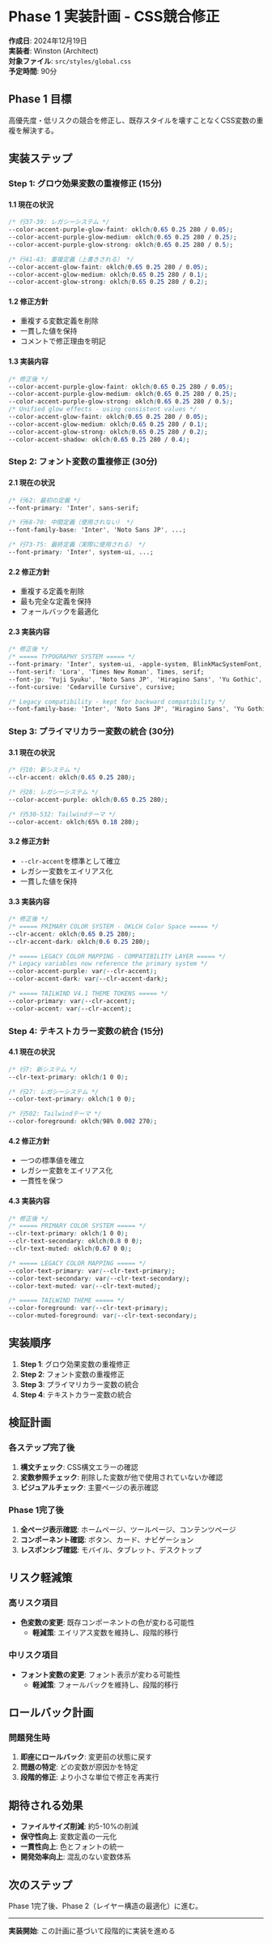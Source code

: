 # Phase 1 実装計画 - CSS競合修正

**作成日**: 2024年12月19日  
**実装者**: Winston (Architect)  
**対象ファイル**: `src/styles/global.css`  
**予定時間**: 90分

## Phase 1 目標
高優先度・低リスクの競合を修正し、既存スタイルを壊すことなくCSS変数の重複を解決する。

## 実装ステップ

### Step 1: グロウ効果変数の重複修正 (15分)

#### 1.1 現在の状況
```css
/* 行37-39: レガシーシステム */
--color-accent-purple-glow-faint: oklch(0.65 0.25 280 / 0.05);
--color-accent-purple-glow-medium: oklch(0.65 0.25 280 / 0.25);
--color-accent-purple-glow-strong: oklch(0.65 0.25 280 / 0.5);

/* 行41-43: 重複定義（上書きされる） */
--color-accent-glow-faint: oklch(0.65 0.25 280 / 0.05);
--color-accent-glow-medium: oklch(0.65 0.25 280 / 0.1);
--color-accent-glow-strong: oklch(0.65 0.25 280 / 0.2);
```

#### 1.2 修正方針
- 重複する変数定義を削除
- 一貫した値を保持
- コメントで修正理由を明記

#### 1.3 実装内容
```css
/* 修正後 */
--color-accent-purple-glow-faint: oklch(0.65 0.25 280 / 0.05);
--color-accent-purple-glow-medium: oklch(0.65 0.25 280 / 0.25);
--color-accent-purple-glow-strong: oklch(0.65 0.25 280 / 0.5);
/* Unified glow effects - using consistent values */
--color-accent-glow-faint: oklch(0.65 0.25 280 / 0.05);
--color-accent-glow-medium: oklch(0.65 0.25 280 / 0.1);
--color-accent-glow-strong: oklch(0.65 0.25 280 / 0.2);
--color-accent-shadow: oklch(0.65 0.25 280 / 0.4);
```

### Step 2: フォント変数の重複修正 (30分)

#### 2.1 現在の状況
```css
/* 行62: 最初の定義 */
--font-primary: 'Inter', sans-serif;

/* 行68-70: 中間定義（使用されない） */
--font-family-base: 'Inter', 'Noto Sans JP', ...;

/* 行73-75: 最終定義（実際に使用される） */
--font-primary: 'Inter', system-ui, ...;
```

#### 2.2 修正方針
- 重複する定義を削除
- 最も完全な定義を保持
- フォールバックを最適化

#### 2.3 実装内容
```css
/* 修正後 */
/* ===== TYPOGRAPHY SYSTEM ===== */
--font-primary: 'Inter', system-ui, -apple-system, BlinkMacSystemFont, 'Segoe UI', Roboto, sans-serif;
--font-serif: 'Lora', 'Times New Roman', Times, serif;
--font-jp: 'Yuji Syuku', 'Noto Sans JP', 'Hiragino Sans', 'Yu Gothic', 'Meiryo', serif;
--font-cursive: 'Cedarville Cursive', cursive;

/* Legacy compatibility - kept for backward compatibility */
--font-family-base: 'Inter', 'Noto Sans JP', 'Hiragino Sans', 'Yu Gothic', 'Meiryo', system-ui, -apple-system, BlinkMacSystemFont, 'Segoe UI', Roboto, sans-serif;
```

### Step 3: プライマリカラー変数の統合 (30分)

#### 3.1 現在の状況
```css
/* 行10: 新システム */
--clr-accent: oklch(0.65 0.25 280);

/* 行28: レガシーシステム */
--color-accent-purple: oklch(0.65 0.25 280);

/* 行530-532: Tailwindテーマ */
--color-accent: oklch(65% 0.18 280);
```

#### 3.2 修正方針
- `--clr-accent`を標準として確立
- レガシー変数をエイリアス化
- 一貫した値を保持

#### 3.3 実装内容
```css
/* 修正後 */
/* ===== PRIMARY COLOR SYSTEM - OKLCH Color Space ===== */
--clr-accent: oklch(0.65 0.25 280);
--clr-accent-dark: oklch(0.6 0.25 280);

/* ===== LEGACY COLOR MAPPING - COMPATIBILITY LAYER ===== */
/* Legacy variables now reference the primary system */
--color-accent-purple: var(--clr-accent);
--color-accent-dark: var(--clr-accent-dark);

/* ===== TAILWIND V4.1 THEME TOKENS ===== */
--color-primary: var(--clr-accent);
--color-accent: var(--clr-accent);
```

### Step 4: テキストカラー変数の統合 (15分)

#### 4.1 現在の状況
```css
/* 行7: 新システム */
--clr-text-primary: oklch(1 0 0);

/* 行27: レガシーシステム */
--color-text-primary: oklch(1 0 0);

/* 行502: Tailwindテーマ */
--color-foreground: oklch(98% 0.002 270);
```

#### 4.2 修正方針
- 一つの標準値を確立
- レガシー変数をエイリアス化
- 一貫性を保つ

#### 4.3 実装内容
```css
/* 修正後 */
/* ===== PRIMARY COLOR SYSTEM ===== */
--clr-text-primary: oklch(1 0 0);
--clr-text-secondary: oklch(0.8 0 0);
--clr-text-muted: oklch(0.67 0 0);

/* ===== LEGACY COLOR MAPPING ===== */
--color-text-primary: var(--clr-text-primary);
--color-text-secondary: var(--clr-text-secondary);
--color-text-muted: var(--clr-text-muted);

/* ===== TAILWIND THEME ===== */
--color-foreground: var(--clr-text-primary);
--color-muted-foreground: var(--clr-text-secondary);
```

## 実装順序

1. **Step 1**: グロウ効果変数の重複修正
2. **Step 2**: フォント変数の重複修正
3. **Step 3**: プライマリカラー変数の統合
4. **Step 4**: テキストカラー変数の統合

## 検証計画

### 各ステップ完了後
1. **構文チェック**: CSS構文エラーの確認
2. **変数参照チェック**: 削除した変数が他で使用されていないか確認
3. **ビジュアルチェック**: 主要ページの表示確認

### Phase 1完了後
1. **全ページ表示確認**: ホームページ、ツールページ、コンテンツページ
2. **コンポーネント確認**: ボタン、カード、ナビゲーション
3. **レスポンシブ確認**: モバイル、タブレット、デスクトップ

## リスク軽減策

### 高リスク項目
- **色変数の変更**: 既存コンポーネントの色が変わる可能性
  - **軽減策**: エイリアス変数を維持し、段階的移行

### 中リスク項目
- **フォント変数の変更**: フォント表示が変わる可能性
  - **軽減策**: フォールバックを維持し、段階的移行

## ロールバック計画

### 問題発生時
1. **即座にロールバック**: 変更前の状態に戻す
2. **問題の特定**: どの変数が原因かを特定
3. **段階的修正**: より小さな単位で修正を再実行

## 期待される効果

- **ファイルサイズ削減**: 約5-10%の削減
- **保守性向上**: 変数定義の一元化
- **一貫性向上**: 色とフォントの統一
- **開発効率向上**: 混乱のない変数体系

## 次のステップ

Phase 1完了後、Phase 2（レイヤー構造の最適化）に進む。

---

**実装開始**: この計画に基づいて段階的に実装を進める
